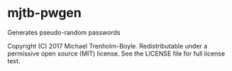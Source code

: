 # mjtb-pwgen

Generates pseudo-random passwords

Copyright (C) 2017 Michael Trenholm-Boyle. Redistributable under a permissive
open source (MIT) license. See the LICENSE file for full license text.

